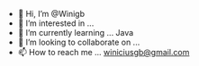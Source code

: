 - 👋 Hi, I’m @Winigb
- 👀 I’m interested in ...
- 🌱 I’m currently learning ... Java
- 💞️ I’m looking to collaborate on ...
- 📫 How to reach me ... winiciusgb@gmail.com

<!---
Winigb/Winigb is a ✨ special ✨ repository because its `README.md` (this file) appears on your GitHub profile.
You can click the Preview link to take a look at your changes.
--->
